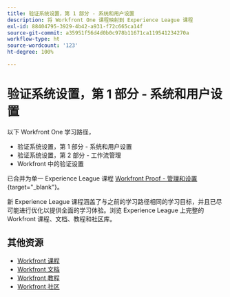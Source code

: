 ```yaml
---
title: 验证系统设置，第 1 部分 - 系统和用户设置
description: 将 Workfront One 课程映射到 Experience League 课程
exl-id: 88404795-3929-4b42-a931-f72c665ca14f
source-git-commit: a35951f56d4d0b0c978b11671ca119541234270a
workflow-type: ht
source-wordcount: '123'
ht-degree: 100%

---
```


# 验证系统设置，第 1 部分 - 系统和用户设置

以下 Workfront One 学习路径，

* 验证系统设置，第 1 部分 - 系统和用户设置
* 验证系统设置，第 2 部分 - 工作流管理
* Workfront 中的验证设置

已合并为单一 Experience League 课程 [Workfront Proof - 管理和设置](https://experienceleague.adobe.com/?recommended=Workfront-A-1-2022.3.proof){target="_blank"}。

新 Experience League 课程涵盖了与之前的学习路径相同的学习目标，并且已尽可能进行优化以提供全面的学习体验。浏览 Experience League 上完整的 Workfront 课程、文档、教程和社区库。

## 其他资源

* [Workfront 课程](https://experienceleague.adobe.com/?lang=en&amp;Solution=Workfront#courses)
* [Workfront 文档](https://experienceleague.adobe.com/docs/workfront.html)
* [Workfront 教程](https://experienceleague.adobe.com/docs/workfront-learn/tutorials-workfront/home.html)
* [Workfront 社区](https://experienceleaguecommunities.adobe.com/t5/workfront/ct-p/workfront)
